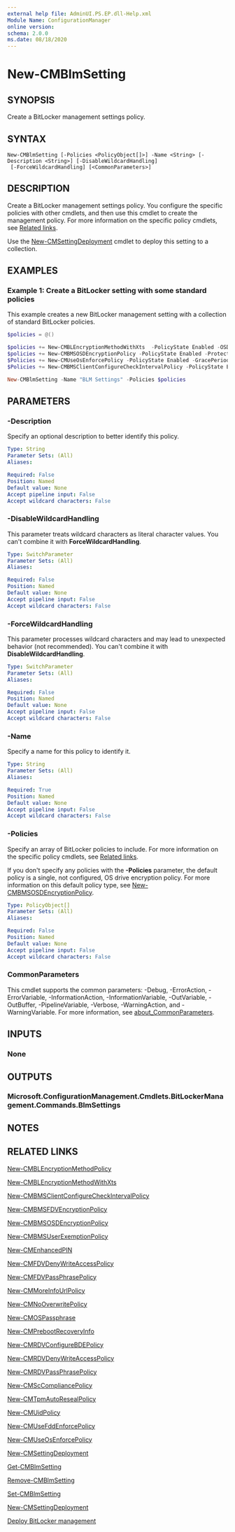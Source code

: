 ```yaml
---
external help file: AdminUI.PS.EP.dll-Help.xml
Module Name: ConfigurationManager
online version:
schema: 2.0.0
ms.date: 08/18/2020
---
```


# New-CMBlmSetting

## SYNOPSIS

Create a BitLocker management settings policy.

## SYNTAX

```
New-CMBlmSetting [-Policies <PolicyObject[]>] -Name <String> [-Description <String>] [-DisableWildcardHandling]
 [-ForceWildcardHandling] [<CommonParameters>]
```

## DESCRIPTION

Create a BitLocker management settings policy. You configure the specific policies with other cmdlets, and then use this cmdlet to create the management policy. For more information on the specific policy cmdlets, see [Related links](#related-links).

Use the [New-CMSettingDeployment](New-CMSettingDeployment.md) cmdlet to deploy this setting to a collection.

## EXAMPLES

### Example 1: Create a BitLocker setting with some standard policies

This example creates a new BitLocker management setting with a collection of standard BitLocker policies.

```powershell
$policies = @()

$policies += New-CMBLEncryptionMethodWithXts  -PolicyState Enabled -OSDriveEncryptionMethod AesXts256
$policies += New-CMBMSOSDEncryptionPolicy -PolicyState Enabled -Protector TpmOnly
$Policies += New-CMUseOsEnforcePolicy -PolicyState Enabled -GracePeriodDays 0
$Policies += New-CMBMSClientConfigureCheckIntervalPolicy -PolicyState Enabled -ClientWakeupFrequencyMinutes 9

New-CMBlmSetting -Name "BLM Settings" -Policies $policies
```

## PARAMETERS

### -Description

Specify an optional description to better identify this policy.

```yaml
Type: String
Parameter Sets: (All)
Aliases:

Required: False
Position: Named
Default value: None
Accept pipeline input: False
Accept wildcard characters: False
```

### -DisableWildcardHandling

This parameter treats wildcard characters as literal character values. You can't combine it with **ForceWildcardHandling**.

```yaml
Type: SwitchParameter
Parameter Sets: (All)
Aliases:

Required: False
Position: Named
Default value: None
Accept pipeline input: False
Accept wildcard characters: False
```

### -ForceWildcardHandling

This parameter processes wildcard characters and may lead to unexpected behavior (not recommended). You can't combine it with **DisableWildcardHandling**.

```yaml
Type: SwitchParameter
Parameter Sets: (All)
Aliases:

Required: False
Position: Named
Default value: None
Accept pipeline input: False
Accept wildcard characters: False
```

### -Name

Specify a name for this policy to identify it.

```yaml
Type: String
Parameter Sets: (All)
Aliases:

Required: True
Position: Named
Default value: None
Accept pipeline input: False
Accept wildcard characters: False
```

### -Policies

Specify an array of BitLocker policies to include. For more information on the specific policy cmdlets, see [Related links](#related-links).

If you don't specify any policies with the **-Policies** parameter, the default policy is a single, not configured, OS drive encryption policy. For more information on this default policy type, see [New-CMBMSOSDEncryptionPolicy](New-CMBMSOSDEncryptionPolicy.md).

```yaml
Type: PolicyObject[]
Parameter Sets: (All)
Aliases:

Required: False
Position: Named
Default value: None
Accept pipeline input: False
Accept wildcard characters: False
```

### CommonParameters

This cmdlet supports the common parameters: -Debug, -ErrorAction, -ErrorVariable, -InformationAction, -InformationVariable, -OutVariable, -OutBuffer, -PipelineVariable, -Verbose, -WarningAction, and -WarningVariable. For more information, see [about_CommonParameters](http://go.microsoft.com/fwlink/?LinkID=113216).

## INPUTS

### None

## OUTPUTS

### Microsoft.ConfigurationManagement.Cmdlets.BitLockerManagement.Commands.BlmSettings

## NOTES

## RELATED LINKS

[New-CMBLEncryptionMethodPolicy](New-CMBLEncryptionMethodPolicy.md)

[New-CMBLEncryptionMethodWithXts](New-CMBLEncryptionMethodWithXts.md)

[New-CMBMSClientConfigureCheckIntervalPolicy](New-CMBMSClientConfigureCheckIntervalPolicy.md)

[New-CMBMSFDVEncryptionPolicy](New-CMBMSFDVEncryptionPolicy.md)

[New-CMBMSOSDEncryptionPolicy](New-CMBMSOSDEncryptionPolicy.md)

[New-CMBMSUserExemptionPolicy](New-CMBMSUserExemptionPolicy.md)

[New-CMEnhancedPIN](New-CMEnhancedPIN.md)

[New-CMFDVDenyWriteAccessPolicy](New-CMFDVDenyWriteAccessPolicy.md)

[New-CMFDVPassPhrasePolicy](New-CMFDVPassPhrasePolicy.md)

[New-CMMoreInfoUrlPolicy](New-CMMoreInfoUrlPolicy.md)

[New-CMNoOverwritePolicy](New-CMNoOverwritePolicy.md)

[New-CMOSPassphrase](New-CMOSPassphrase.md)

[New-CMPrebootRecoveryInfo](New-CMPrebootRecoveryInfo.md)

[New-CMRDVConfigureBDEPolicy](New-CMRDVConfigureBDEPolicy.md)

[New-CMRDVDenyWriteAccessPolicy](New-CMRDVDenyWriteAccessPolicy.md)

[New-CMRDVPassPhrasePolicy](New-CMRDVPassPhrasePolicy.md)

[New-CMScCompliancePolicy](New-CMScCompliancePolicy.md)

[New-CMTpmAutoResealPolicy](New-CMTpmAutoResealPolicy.md)

[New-CMUidPolicy](New-CMUidPolicy.md)

[New-CMUseFddEnforcePolicy](New-CMUseFddEnforcePolicy.md)

[New-CMUseOsEnforcePolicy](New-CMUseOsEnforcePolicy.md)

[New-CMSettingDeployment](New-CMSettingDeployment.md)

[Get-CMBlmSetting](Get-CMBlmSetting.md)

[Remove-CMBlmSetting](Remove-CMBlmSetting.md)

[Set-CMBlmSetting](Set-CMBlmSetting.md)

[New-CMSettingDeployment](New-CMSettingDeployment.md)

[Deploy BitLocker management](/mem/configmgr/protect/deploy-use/bitlocker/deploy-management-agent)

